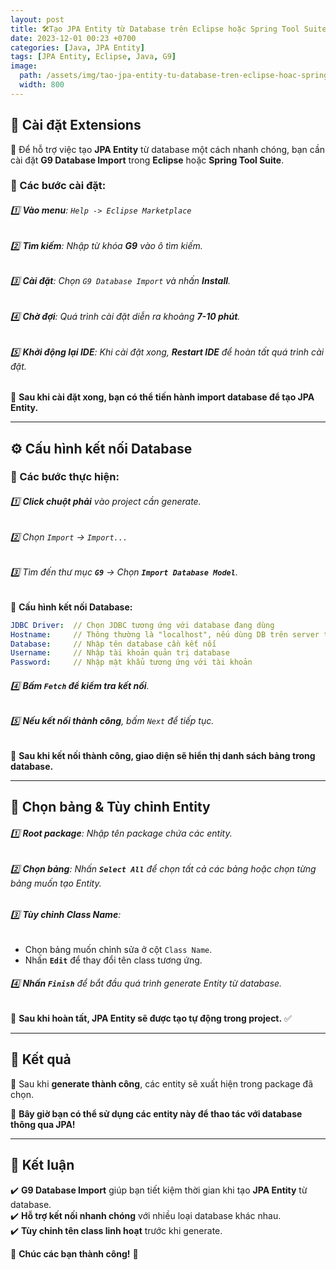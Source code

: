 ```yaml
---
layout: post
title: 🛠️Tạo JPA Entity từ Database trên Eclipse hoặc Spring Tool Suite
date: 2023-12-01 00:23 +0700
categories: [Java, JPA Entity]
tags: [JPA Entity, Eclipse, Java, G9]
image:
  path: /assets/img/tao-jpa-entity-tu-database-tren-eclipse-hoac-spring-tool-suite/background.jpg
  width: 800
---
```

## 🚀 Cài đặt Extensions

📌 Để hỗ trợ việc tạo **JPA Entity** từ database một cách nhanh chóng, bạn cần cài đặt **G9 Database Import** trong **Eclipse** hoặc **Spring Tool Suite**.

### 🔹 Các bước cài đặt:
###### 1️⃣ **Vào menu**: `Help -> Eclipse Marketplace`
###### 2️⃣ **Tìm kiếm**: Nhập từ khóa **G9** vào ô tìm kiếm.
###### 3️⃣ **Cài đặt**: Chọn `G9 Database Import` và nhấn **Install**.
###### 4️⃣ **Chờ đợi**: Quá trình cài đặt diễn ra khoảng **7-10 phút**.
###### 5️⃣ **Khởi động lại IDE**: Khi cài đặt xong, **Restart IDE** để hoàn tất quá trình cài đặt.

📌 **Sau khi cài đặt xong, bạn có thể tiến hành import database để tạo JPA Entity.**

---

## ⚙️ Cấu hình kết nối Database

### 📌 Các bước thực hiện:

###### 1️⃣ **Click chuột phải** vào project cần generate.
###### 2️⃣ Chọn `Import` → `Import...`
###### 3️⃣ Tìm đến thư mục **`G9`** → Chọn **`Import Database Model`**.

📌 **Cấu hình kết nối Database:**

```yaml
JDBC Driver:  // Chọn JDBC tương ứng với database đang dùng
Hostname:     // Thông thường là "localhost", nếu dùng DB trên server thì nhập IP Public
Database:     // Nhập tên database cần kết nối
Username:     // Nhập tài khoản quản trị database
Password:     // Nhập mật khẩu tương ứng với tài khoản
```

###### 4️⃣ **Bấm `Fetch` để kiểm tra kết nối**.
###### 5️⃣ **Nếu kết nối thành công**, bấm `Next` để tiếp tục.

📌 **Sau khi kết nối thành công, giao diện sẽ hiển thị danh sách bảng trong database.**

---

## 📂 Chọn bảng & Tùy chỉnh Entity

###### 1️⃣ **Root package**: Nhập tên package chứa các entity.
###### 2️⃣ **Chọn bảng**: Nhấn **`Select All`** để chọn tất cả các bảng hoặc chọn từng bảng muốn tạo Entity.
###### 3️⃣ **Tùy chỉnh Class Name**:
   - Chọn bảng muốn chỉnh sửa ở cột `Class Name`.
   - Nhấn **`Edit`** để thay đổi tên class tương ứng.
   
###### 4️⃣ **Nhấn `Finish`** để bắt đầu quá trình generate Entity từ database.

📌 **Sau khi hoàn tất, JPA Entity sẽ được tạo tự động trong project.** ✅

---

## 🎯 Kết quả

📌 Sau khi **generate thành công**, các entity sẽ xuất hiện trong package đã chọn.

🚀 **Bây giờ bạn có thể sử dụng các entity này để thao tác với database thông qua JPA!**

---

## 🎉 Kết luận

✔️ **G9 Database Import** giúp bạn tiết kiệm thời gian khi tạo **JPA Entity** từ database.  
✔️ **Hỗ trợ kết nối nhanh chóng** với nhiều loại database khác nhau.  
✔️ **Tùy chỉnh tên class linh hoạt** trước khi generate.

🚀 **Chúc các bạn thành công!** 🎯